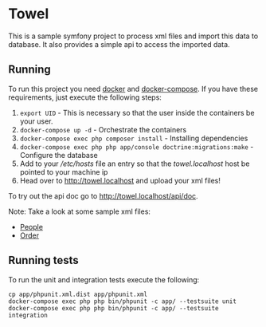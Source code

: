 # Towel

This is a sample symfony project to process xml files
and import this data to database. It also provides
a simple api to access the imported data.

## Running

To run this project you need [docker]() and [docker-compose](). If you have these
requirements, just execute the following steps:

 1. `export UID` - This is necessary so that the user inside the containers be your user.
 2. `docker-compose up -d` - Orchestrate the containers
 3. `docker-compose exec php composer install` - Installing dependencies
 4. `docker-compose exec php php app/console doctrine:migrations:make` - Configure the database
 5. Add to your */etc/hosts* file an entry so that the *towel.localhost* host be pointed to your
 machine ip
 6. Head over to http://towel.localhost and upload your xml files!
 
To try out the api doc go to http://towel.localhost/api/doc.

Note: Take a look at some sample xml files:

 - [People](src/AppBundle/Tests/Resources/people.xml)
 - [Order](src/AppBundle/Tests/Resources/shiporders.xml)

## Running tests

To run the unit and integration tests execute the following:

    cp app/phpunit.xml.dist app/phpunit.xml
    docker-compose exec php php bin/phpunit -c app/ --testsuite unit
    docker-compose exec php php bin/phpunit -c app/ --testsuite integration
